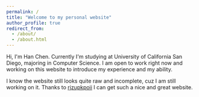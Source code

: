 ```yaml
---
permalink: /
title: "Welcome to my personal website"
author_profile: true
redirect_from: 
  - /about/
  - /about.html
---
```


Hi, I'm Han Chen. Currently I'm studying at University of California San Diego, majoring in Computer Science. I am open to work right now and working on this website to introduce my experience and my ability.

I know the website still looks quite raw and incomplete, cuz I am still working on it. Thanks to [rjzupkpoii](https://github.com/academicpages/academicpages.github.io)  I can get such a nice and great website.